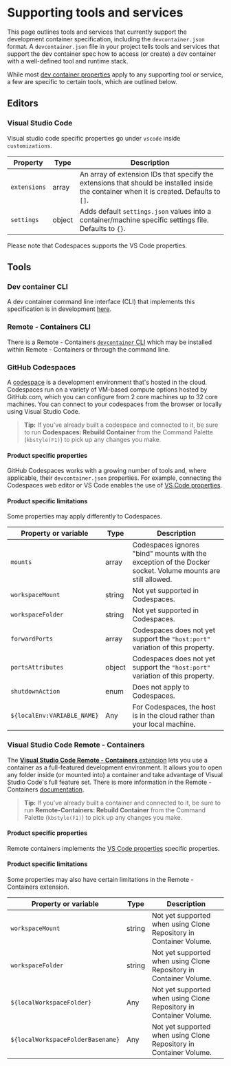 # Supporting tools and services

This page outlines tools and services that currently support the development container specification, including the `devcontainer.json` format. A `devcontainer.json` file in your project tells tools and services that support the dev container spec how to access (or create) a dev container with a well-defined tool and runtime stack. 

While most [dev container properties](devcontainerjson-reference.md) apply to any supporting tool or service, a few are specific to certain tools, which are outlined below.

## Editors

### Visual Studio Code

Visual studio code specific properties go under `vscode` inside `customizations`.

| Property | Type | Description |
|----------|------|-------------|
| `extensions` | array | An array of extension IDs that specify the extensions that should be installed inside the container when it is created. Defaults to `[]`. |
| `settings` | object | Adds default `settings.json` values into a container/machine specific settings file. Defaults to `{}`. |

Please note that Codespaces supports the VS Code properties.

## Tools

### Dev container CLI

A dev container command line interface (CLI) that implements this specification is in development [here](https://github.com/devcontainers/cli).

### Remote - Containers CLI

There is a Remote - Containers [`devcontainer` CLI](https://code.visualstudio.com/docs/remote/devcontainer-cli) which may be installed within Remote - Containers or through the command line.

### GitHub Codespaces

A [codespace](https://docs.github.com/en/codespaces/overview) is a development environment that's hosted in the cloud. Codespaces run on a variety of VM-based compute options hosted by GitHub.com, which you can configure from 2 core machines up to 32 core machines. You can connect to your codespaces from the browser or locally using Visual Studio Code.

> **Tip:** If you've already built a codespace and connected to it, be sure to run **Codespaces: Rebuild Container** from the Command Palette (`kbstyle(F1)`) to pick up any changes you make.

#### Product specific properties
GitHub Codespaces works with a growing number of tools and, where applicable, their `devcontainer.json` properties. For example, connecting the Codespaces web editor or VS Code enables the use of [VS Code properties](#visual-studio-code).

#### Product specific limitations

Some properties may apply differently to Codespaces.

| Property or variable | Type | Description |
|----------|---------|----------------------|
| `mounts` | array | Codespaces ignores "bind" mounts with the exception of the Docker socket. Volume mounts are still allowed.|
| `workspaceMount` | string | Not yet supported in Codespaces. |
| `workspaceFolder` | string | Not yet supported in Codespaces. |
| `forwardPorts` | array | Codespaces does not yet support the `"host:port"` variation of this property. |
| `portsAttributes` | object | Codespaces does not yet support the `"host:port"` variation of this property.|
| `shutdownAction` | enum | Does not apply to Codespaces. |
| `${localEnv:VARIABLE_NAME}` | Any | For Codespaces, the host is in the cloud rather than your local machine.|

### Visual Studio Code Remote - Containers

The [**Visual Studio Code Remote - Containers** extension](https://marketplace.visualstudio.com/items?itemName=ms-vscode-remote.remote-containers) lets you use a container as a full-featured development environment. It allows you to open any folder inside (or mounted into) a container and take advantage of Visual Studio Code's full feature set. There is more information in the Remote - Containers [documentation](https://code.visualstudio.com/docs/remote/containers).

> **Tip:** If you've already built a container and connected to it, be sure to run **Remote-Containers: Rebuild Container** from the Command Palette (`kbstyle(F1)`) to pick up any changes you make.

#### Product specific properties

Remote containers implements the [VS Code properties](#visual-studio-code) specific properties.

#### Product specific limitations

Some properties may also have certain limitations in the Remote - Containers extension.

| Property or variable | Type | Description |
|----------|------|-------------|
| `workspaceMount` | string | Not yet supported when using Clone Repository in Container Volume. |
| `workspaceFolder` | string | Not yet supported when using Clone Repository in Container Volume. |
| `${localWorkspaceFolder}`  | Any | Not yet supported when using Clone Repository in Container Volume. |
| `${localWorkspaceFolderBasename}` | Any | Not yet supported when using Clone Repository in Container Volume. |
